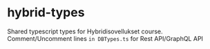 # hybrid-types

Shared typescript types for Hybridisovellukset course.
Comment/Uncomment lines `in DBTypes.ts` for Rest API/GraphQL API
